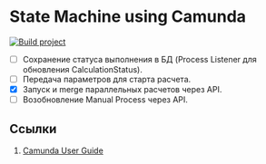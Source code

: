 # State Machine using Camunda

[![Build project](https://github.com/Romanow/camunda-state-machine/actions/workflows/build.yml/badge.svg)](https://github.com/Romanow/camunda-state-machine/actions/workflows/build.yml)

* [ ] Сохранение статуса выполнения в БД (Process Listener для обновления CalculationStatus).
* [ ] Передача параметров для старта расчета.
* [x] Запуск и merge параллельных расчетов через API.
* [ ] Возобновление Manual Process через API.

## Ссылки

1. [Camunda User Guide](https://docs.camunda.org/manual/latest/user-guide/)